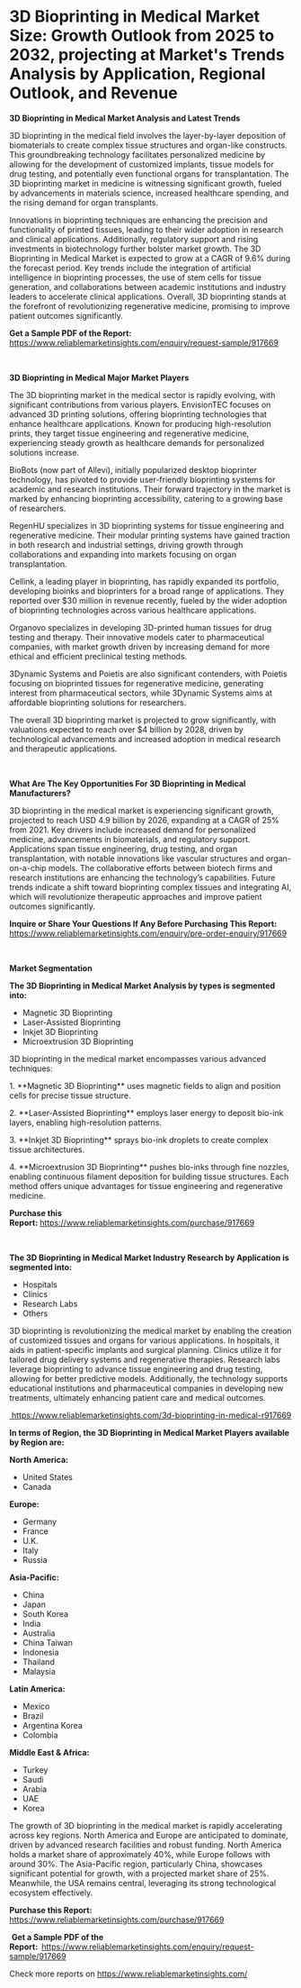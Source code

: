<p><h1>3D Bioprinting in Medical Market Size: Growth Outlook from 2025 to 2032, projecting at Market's Trends Analysis by Application, Regional Outlook, and Revenue</h1></p><p><strong>3D Bioprinting in Medical Market Analysis and Latest Trends</strong></p>
<p><p>3D bioprinting in the medical field involves the layer-by-layer deposition of biomaterials to create complex tissue structures and organ-like constructs. This groundbreaking technology facilitates personalized medicine by allowing for the development of customized implants, tissue models for drug testing, and potentially even functional organs for transplantation. The 3D bioprinting market in medicine is witnessing significant growth, fueled by advancements in materials science, increased healthcare spending, and the rising demand for organ transplants. </p><p>Innovations in bioprinting techniques are enhancing the precision and functionality of printed tissues, leading to their wider adoption in research and clinical applications. Additionally, regulatory support and rising investments in biotechnology further bolster market growth. The 3D Bioprinting in Medical Market is expected to grow at a CAGR of 9.6% during the forecast period. Key trends include the integration of artificial intelligence in bioprinting processes, the use of stem cells for tissue generation, and collaborations between academic institutions and industry leaders to accelerate clinical applications. Overall, 3D bioprinting stands at the forefront of revolutionizing regenerative medicine, promising to improve patient outcomes significantly.</p></p>
<p><strong>Get a Sample PDF of the Report:&nbsp;</strong> <a href="https://www.reliablemarketinsights.com/enquiry/request-sample/917669?utm_campaign=3168&utm_medium=2&utm_source=Github&utm_content=ia&utm_term=07032025&utm_id=3d-bioprinting-in-medical">https://www.reliablemarketinsights.com/enquiry/request-sample/917669</a></p>
<p>&nbsp;</p>
<p><strong>3D Bioprinting in Medical Major Market Players</strong></p>
<p><p>The 3D bioprinting market in the medical sector is rapidly evolving, with significant contributions from various players. EnvisionTEC focuses on advanced 3D printing solutions, offering bioprinting technologies that enhance healthcare applications. Known for producing high-resolution prints, they target tissue engineering and regenerative medicine, experiencing steady growth as healthcare demands for personalized solutions increase.</p><p>BioBots (now part of Allevi), initially popularized desktop bioprinter technology, has pivoted to provide user-friendly bioprinting systems for academic and research institutions. Their forward trajectory in the market is marked by enhancing bioprinting accessibility, catering to a growing base of researchers.</p><p>RegenHU specializes in 3D bioprinting systems for tissue engineering and regenerative medicine. Their modular printing systems have gained traction in both research and industrial settings, driving growth through collaborations and expanding into markets focusing on organ transplantation.</p><p>Cellink, a leading player in bioprinting, has rapidly expanded its portfolio, developing bioinks and bioprinters for a broad range of applications. They reported over $30 million in revenue recently, fueled by the wider adoption of bioprinting technologies across various healthcare applications.</p><p>Organovo specializes in developing 3D-printed human tissues for drug testing and therapy. Their innovative models cater to pharmaceutical companies, with market growth driven by increasing demand for more ethical and efficient preclinical testing methods.</p><p>3Dynamic Systems and Poietis are also significant contenders, with Poietis focusing on bioprinted tissues for regenerative medicine, generating interest from pharmaceutical sectors, while 3Dynamic Systems aims at affordable bioprinting solutions for researchers.</p><p>The overall 3D bioprinting market is projected to grow significantly, with valuations expected to reach over $4 billion by 2028, driven by technological advancements and increased adoption in medical research and therapeutic applications.</p></p>
<p>&nbsp;</p>
<p><strong>What Are The Key Opportunities For 3D Bioprinting in Medical Manufacturers?</strong></p>
<p><p>3D bioprinting in the medical market is experiencing significant growth, projected to reach USD 4.9 billion by 2026, expanding at a CAGR of 25% from 2021. Key drivers include increased demand for personalized medicine, advancements in biomaterials, and regulatory support. Applications span tissue engineering, drug testing, and organ transplantation, with notable innovations like vascular structures and organ-on-a-chip models. The collaborative efforts between biotech firms and research institutions are enhancing the technology’s capabilities. Future trends indicate a shift toward bioprinting complex tissues and integrating AI, which will revolutionize therapeutic approaches and improve patient outcomes significantly.</p></p>
<p><strong>Inquire or Share Your Questions If Any Before Purchasing This Report:</strong> <a href="https://www.reliablemarketinsights.com/enquiry/pre-order-enquiry/917669?utm_campaign=3168&utm_medium=2&utm_source=Github&utm_content=ia&utm_term=07032025&utm_id=3d-bioprinting-in-medical">https://www.reliablemarketinsights.com/enquiry/pre-order-enquiry/917669</a></p>
<p>&nbsp;</p>
<p><strong>Market Segmentation</strong></p>
<p><strong>The 3D Bioprinting in Medical Market Analysis by types is segmented into:</strong></p>
<p><ul><li>Magnetic 3D Bioprinting</li><li>Laser-Assisted Bioprinting</li><li>Inkjet 3D Bioprinting</li><li>Microextrusion 3D Bioprinting</li></ul></p>
<p><p>3D bioprinting in the medical market encompasses various advanced techniques: </p><p>1. **Magnetic 3D Bioprinting** uses magnetic fields to align and position cells for precise tissue structure.</p><p>2. **Laser-Assisted Bioprinting** employs laser energy to deposit bio-ink layers, enabling high-resolution patterns. </p><p>3. **Inkjet 3D Bioprinting** sprays bio-ink droplets to create complex tissue architectures. </p><p>4. **Microextrusion 3D Bioprinting** pushes bio-inks through fine nozzles, enabling continuous filament deposition for building tissue structures. Each method offers unique advantages for tissue engineering and regenerative medicine.</p></p>
<p><strong>Purchase this Report:&nbsp;</strong><a href="https://www.reliablemarketinsights.com/purchase/917669?utm_campaign=3168&utm_medium=2&utm_source=Github&utm_content=ia&utm_term=07032025&utm_id=3d-bioprinting-in-medical">https://www.reliablemarketinsights.com/purchase/917669</a></p>
<p>&nbsp;</p>
<p><strong>The 3D Bioprinting in Medical Market Industry Research by Application is segmented into:</strong></p>
<p><ul><li>Hospitals</li><li>Clinics</li><li>Research Labs</li><li>Others</li></ul></p>
<p><p>3D bioprinting is revolutionizing the medical market by enabling the creation of customized tissues and organs for various applications. In hospitals, it aids in patient-specific implants and surgical planning. Clinics utilize it for tailored drug delivery systems and regenerative therapies. Research labs leverage bioprinting to advance tissue engineering and drug testing, allowing for better predictive models. Additionally, the technology supports educational institutions and pharmaceutical companies in developing new treatments, ultimately enhancing patient care and medical outcomes.</p></p>
<p><a href="https://www.reliablemarketinsights.com/3d-bioprinting-in-medical-r917669?utm_campaign=3168&utm_medium=2&utm_source=Github&utm_content=ia&utm_term=07032025&utm_id=3d-bioprinting-in-medical">&nbsp;https://www.reliablemarketinsights.com/3d-bioprinting-in-medical-r917669</a></p>
<p><strong>In terms of Region, the 3D Bioprinting in Medical Market Players available by Region are:</strong></p>
<p>
    <p> <strong> North America: </strong>
        <ul>
            <li>United States</li>
            <li>Canada</li>
        </ul>
        </p> 
    <p> <strong> Europe: </strong>
        <ul>
            <li>Germany</li>
            <li>France</li>
            <li>U.K.</li>
            <li>Italy</li>
            <li>Russia</li>
        </ul>
        </p> 
    <p> <strong> Asia-Pacific: </strong>
        <ul>
            <li>China</li>
            <li>Japan</li>
            <li>South Korea</li>
            <li>India</li>
            <li>Australia</li>
            <li>China Taiwan</li>
            <li>Indonesia</li>
            <li>Thailand</li>
            <li>Malaysia</li>
        </ul>
        </p> 
    <p> <strong> Latin America: </strong>
        <ul>
            <li>Mexico</li>
            <li>Brazil</li>
            <li>Argentina Korea</li>
            <li>Colombia</li>
        </ul>
        </p> 
    <p> <strong> Middle East & Africa: </strong>
        <ul>
            <li>Turkey</li>
            <li>Saudi</li>
            <li>Arabia</li>
            <li>UAE</li>
            <li>Korea</li>
        </ul>
    </p>
    </p>
<p><p>The growth of 3D bioprinting in the medical market is rapidly accelerating across key regions. North America and Europe are anticipated to dominate, driven by advanced research facilities and robust funding. North America holds a market share of approximately 40%, while Europe follows with around 30%. The Asia-Pacific region, particularly China, showcases significant potential for growth, with a projected market share of 25%. Meanwhile, the USA remains central, leveraging its strong technological ecosystem effectively.</p></p>
<p><strong>Purchase this Report: </strong><a href="https://www.reliablemarketinsights.com/purchase/917669?utm_campaign=3168&utm_medium=2&utm_source=Github&utm_content=ia&utm_term=07032025&utm_id=3d-bioprinting-in-medical">https://www.reliablemarketinsights.com/purchase/917669</a></p>
<p>&nbsp;<strong>Get a Sample PDF of the Report:&nbsp;&nbsp;</strong><a href="https://www.reliablemarketinsights.com/enquiry/request-sample/917669?utm_campaign=3168&utm_medium=2&utm_source=Github&utm_content=ia&utm_term=07032025&utm_id=3d-bioprinting-in-medical">https://www.reliablemarketinsights.com/enquiry/request-sample/917669</a></p>
<p><strong></strong></p>
<p>Check more reports on <a href="https://www.reliablemarketinsights.com/?utm_campaign=3168&utm_medium=2&utm_source=Github&utm_content=ia&utm_term=07032025&utm_id=3d-bioprinting-in-medical">https://www.reliablemarketinsights.com/</a></p>